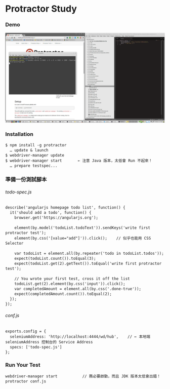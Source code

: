 # Protractor Study

### Demo

![Alt text](https://raw.githubusercontent.com/scott1028/protractorStudy/master/ProtractorTest.gif "Demo")

### Installation

~~~
$ npm install -g protractor
  … update & launch
$ webdriver-manager update
$ webdriver-manager start       ← 注意 Java 版本，太低會 Run 不起來！
  … prepare testspec...
~~~

### 準備一份測試腳本

###### todo-spec.js

~~~
describe('angularjs homepage todo list', function() {
  it('should add a todo', function() {
    browser.get('https://angularjs.org');

    element(by.model('todoList.todoText')).sendKeys('write first protractor test');
    element(by.css('[value="add"]')).click();    // 似乎也能用 CSS Selector

    var todoList = element.all(by.repeater('todo in todoList.todos'));
    expect(todoList.count()).toEqual(3);
    expect(todoList.get(2).getText()).toEqual('write first protractor test');

    // You wrote your first test, cross it off the list
    todoList.get(2).element(by.css('input')).click();
    var completedAmount = element.all(by.css('.done-true'));
    expect(completedAmount.count()).toEqual(2);
  });
});
~~~

###### conf.js

~~~
exports.config = {
  seleniumAddress: 'http://localhost:4444/wd/hub',    // ← 本地端 seleniumAddress 控制台的 Service Address
  specs: ['todo-spec.js']
};
~~~

### Run Your Test

~~~
webdriver-manager start           // 務必要啟動，而且 JDK 版本太低會出錯！
protractor conf.js
~~~
